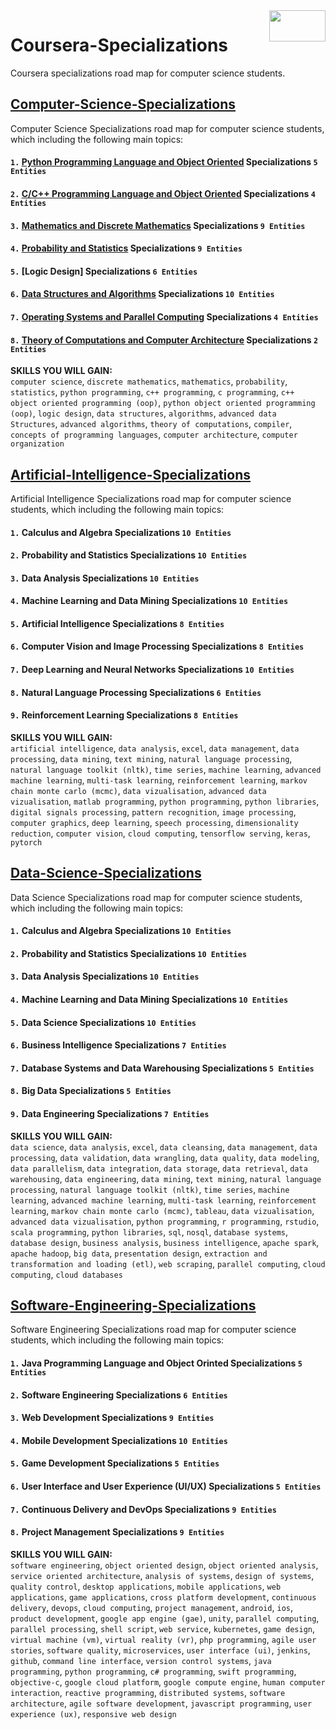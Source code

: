 <img align="right" width="90" height="50" src="https://github.com/cs-MohamedAyman/Coursera-Specializations/blob/master/organizations-logos/coursera.jpg">

# Coursera-Specializations
Coursera specializations road map for computer science students.

## [Computer-Science-Specializations](https://github.com/cs-MohamedAyman/Coursera-Specializations/blob/master/Computer-Science-Specializations/README.md)
Computer Science Specializations road map for computer science students, which including the following main topics:

#### `1.` [Python Programming Language and Object Oriented](https://github.com/cs-MohamedAyman/Coursera-Specializations/blob/master/Computer-Science-Specializations/README.md) Specializations `5 Entities`
#### `2.` [C/C++ Programming Language and Object Oriented](https://github.com/cs-MohamedAyman/Coursera-Specializations/blob/master/Computer-Science-Specializations/README.md) Specializations `4 Entities`
#### `3.` [Mathematics and Discrete Mathematics](https://github.com/cs-MohamedAyman/Coursera-Specializations/blob/master/Computer-Science-Specializations/README.md) Specializations `9 Entities`
#### `4.` [Probability and Statistics](https://github.com/cs-MohamedAyman/Coursera-Specializations/blob/master/Computer-Science-Specializations/README.md) Specializations `9 Entities`
#### `5.` [Logic Design] Specializations `6 Entities`
#### `6.` [Data Structures and Algorithms](https://github.com/cs-MohamedAyman/Coursera-Specializations/blob/master/Computer-Science-Specializations/README.md) Specializations `10 Entities`
#### `7.` [Operating Systems and Parallel Computing](https://github.com/cs-MohamedAyman/Coursera-Specializations/blob/master/Computer-Science-Specializations/README.md) Specializations `4 Entities`
#### `8.` [Theory of Computations and Computer Architecture](https://github.com/cs-MohamedAyman/Coursera-Specializations/blob/master/Computer-Science-Specializations/README.md) Specializations `2 Entities`

**SKILLS YOU WILL GAIN:**<br>
`computer science`, `discrete mathematics`, `mathematics`, `probability`, `statistics`, `python programming`, `c++ programming`, `c programming`, `c++ object oriented programming (oop)`, `python object oriented programming (oop)`, `logic design`, `data structures`, `algorithms`, `advanced data Structures`, `advanced algorithms`, `theory of computations`, `compiler`, `concepts of programming languages`, `computer architecture`, `computer organization`

## [Artificial-Intelligence-Specializations](https://github.com/cs-MohamedAyman/Coursera-Specializations/tree/master/Artificial-Intelligence-Specializations/README.md)
Artificial Intelligence Specializations road map for computer science students, which including the following main topics:

#### `1.` Calculus and Algebra Specializations `10 Entities`
#### `2.` Probability and Statistics Specializations `10 Entities`
#### `3.` Data Analysis Specializations `10 Entities`
#### `4.` Machine Learning and Data Mining Specializations `10 Entities`
#### `5.` Artificial Intelligence Specializations `8 Entities`
#### `6.` Computer Vision and Image Processing Specializations `8 Entities`
#### `7.` Deep Learning and Neural Networks Specializations `10 Entities`
#### `8.` Natural Language Processing Specializations `6 Entities`
#### `9.` Reinforcement Learning Specializations `8 Entities`

**SKILLS YOU WILL GAIN:**<br>
`artificial intelligence`, `data analysis`, `excel`, `data management`, `data processing`, `data mining`, `text mining`, `natural language processing`, `natural language toolkit (nltk)`, `time series`, `machine learning`, `advanced machine learning`, `multi-task learning`, `reinforcement learning`, `markov chain monte carlo (mcmc)`, `data vizualisation`, `advanced data vizualisation`, `matlab programming`, `python programming`, `python libraries`, `digital signals processing`, `pattern recognition`, `image processing`, `computer graphics`, `deep learning`, `speech processing`, `dimensionality reduction`, `computer vision`, `cloud computing`, `tensorflow serving`, `keras`, `pytorch`

## [Data-Science-Specializations](https://github.com/cs-MohamedAyman/Coursera-Specializations/tree/master/Data-Science-Specializations/README.md)
Data Science Specializations road map for computer science students, which including the following main topics:

#### `1.` Calculus and Algebra Specializations `10 Entities`
#### `2.` Probability and Statistics Specializations `10 Entities`
#### `3.` Data Analysis Specializations `10 Entities`
#### `4.` Machine Learning and Data Mining Specializations `10 Entities`
#### `5.` Data Science Specializations `10 Entities`
#### `6.` Business Intelligence Specializations `7 Entities`
#### `7.` Database Systems and Data Warehousing Specializations `5 Entities`
#### `8.` Big Data Specializations `5 Entities`
#### `9.` Data Engineering Specializations `7 Entities`

**SKILLS YOU WILL GAIN:**<br>
`data science`, `data analysis`, `excel`, `data cleansing`, `data management`, `data processing`, `data validation`, `data wrangling`, `data quality`, `data modeling`, `data parallelism`, `data integration`, `data storage`, `data retrieval`, `data warehousing`, `data engineering`, `data mining`, `text mining`, `natural language processing`, `natural language toolkit (nltk)`, `time series`, `machine learning`, `advanced machine learning`, `multi-task learning`, `reinforcement learning`, `markov chain monte carlo (mcmc)`, `tableau`, `data vizualisation`, `advanced data vizualisation`, `python programming`, `r programming`, `rstudio`, `scala programming`, `python libraries`, `sql`, `nosql`, `database systems`, `database design`, `business analysis`, `business intelligence`, `apache spark`, `apache hadoop`, `big data`, `presentation design`, `extraction and transformation and loading (etl)`, `web scraping`, `parallel computing`, `cloud computing`, `cloud databases`

## [Software-Engineering-Specializations](https://github.com/cs-MohamedAyman/Coursera-Specializations/tree/master/Software-Engineering-Specializations/README.md)
Software Engineering Specializations road map for computer science students, which including the following main topics:

#### `1.` Java Programming Language and Object Orinted Specializations `5 Entities`
#### `2.` Software Engineering Specializations `6 Entities`
#### `3.` Web Development Specializations `9 Entities`
#### `4.` Mobile Development Specializations `10 Entities`
#### `5.` Game Development Specializations `5 Entities`
#### `6.` User Interface and User Experience (UI/UX) Specializations `5 Entities`
#### `7.` Continuous Delivery and DevOps Specializations `9 Entities`
#### `8.` Project Management Specializations `9 Entities`

**SKILLS YOU WILL GAIN:**<br>
`software engineering`, `object oriented design`, `object oriented analysis`, `service oriented architecture`, `analysis of systems`, `design of systems`, `quality control`, `desktop applications`, `mobile applications`, `web applications`, `game applications`, `cross platform development`, `continuous delivery`, `devops`, `cloud computing`, `project management`, `android`, `ios`, `product development`, `google app engine (gae)`, `unity`, `parallel computing`, `parallel processing`, `shell script`, `web service`, `kubernetes`, `game design`, `virtual machine (vm)`, `virtual reality (vr)`, `php programming`, `agile user stories`, `software quality`, `microservices`, `user interface (ui)`, `jenkins`, `github`, `command line interface`, `version control systems`, `java programming`, `python programming`, `c# programming`, `swift programming`, `objective-c`, `google cloud platform`, `google compute engine`, `human computer interaction`, `reactive programming`, `distributed systems`, `software architecture`, `agile software development`, `javascript programming`, `user experience (ux)`, `responsive web design`

